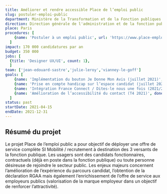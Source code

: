 ```yaml
---
title: Améliorer et rendre accessible Place de l’emploi public
slug: postuler-emploi-public
department: Ministère de la Transformation et de la Fonction publiques
direction: Direction générale de l'administration et de la fonction publique
place: Paris
procedures: [
    {name: 'Postuler à un emploi public', url: 'https://www.place-emploi-public.gouv.fr/'},
  ]
impact: 170 000 candidatures par an
budget: 350 000
jobs: [
  {title: 'Designer UX/UI', count: 1},
  ]
team: ['jean-edouard-sastre','julie-leroy','vianney-le-goff']
goals: [
    {name: 'Implémentation du bouton Je Donne Mon Avis (juillet 2021)', done: true},
    {name: 'Prise en compte handicap sur l’espace candidat (juillet 2021)', done: true},
    {name: 'Intégration France Connect / Dites-le nous une fois (2021/2022)', done: true},
    {name: 'Amélioration de l’accessibilité du contact (T4 2021)', done: true},
  ]
status: past
startDate: 2021-04-15
endDate: 2021-12-31
---
```


## Résumé du projet

Le projet Place de l’emploi public a pour objectif de déployer une offre de service complète SI Mobilité / recrutement à destination des 3 versants de la fonction publique. Les usagers sont des candidats fonctionnaires, contractuels (déjà en poste dans la fonction publique) ou toute personne désireuse de rejoindre le secteur public.
Les enjeux majeurs concernent l’amélioration de l’expérience du parcours candidat, l’obtention de la déclaration RGAA mais également l’enrichissement de l’offre de service aux employeurs publics (valorisation de la marque employeur dans un objectif de renforcer l’attractivité).
